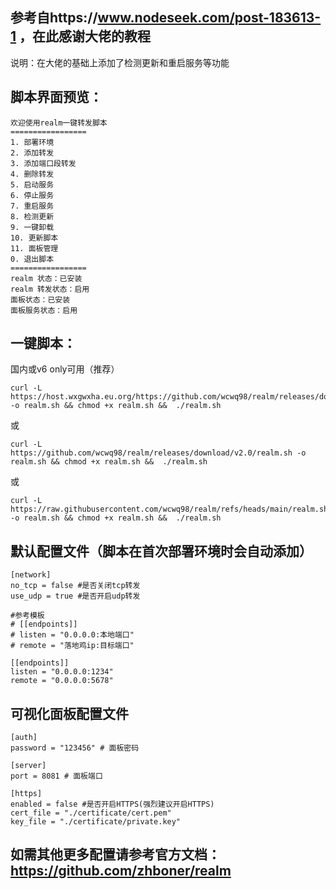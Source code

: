 ## 参考自https://www.nodeseek.com/post-183613-1 ，在此感谢大佬的教程

说明：在大佬的基础上添加了检测更新和重启服务等功能

## 脚本界面预览：

```
欢迎使用realm一键转发脚本
=================
1. 部署环境
2. 添加转发
3. 添加端口段转发
4. 删除转发
5. 启动服务
6. 停止服务
7. 重启服务
8. 检测更新
9. 一键卸载
10. 更新脚本
11. 面板管理
0. 退出脚本
=================
realm 状态：已安装
realm 转发状态：启用
面板状态：已安装
面板服务状态：启用
```
## 一键脚本：
国内或v6 only可用（推荐）
```
curl -L https://host.wxgwxha.eu.org/https://github.com/wcwq98/realm/releases/download/v2.0/realm.sh -o realm.sh && chmod +x realm.sh &&  ./realm.sh
```
或
```
curl -L https://github.com/wcwq98/realm/releases/download/v2.0/realm.sh -o realm.sh && chmod +x realm.sh &&  ./realm.sh
```
或
```
curl -L https://raw.githubusercontent.com/wcwq98/realm/refs/heads/main/realm.sh -o realm.sh && chmod +x realm.sh &&  ./realm.sh
```
## 默认配置文件（脚本在首次部署环境时会自动添加）
```
[network]
no_tcp = false #是否关闭tcp转发
use_udp = true #是否开启udp转发

#参考模板
# [[endpoints]]
# listen = "0.0.0.0:本地端口"
# remote = "落地鸡ip:目标端口"

[[endpoints]]
listen = "0.0.0.0:1234"
remote = "0.0.0.0:5678"
```
## 可视化面板配置文件
```
[auth]
password = "123456" # 面板密码

[server]
port = 8081 # 面板端口

[https]
enabled = false #是否开启HTTPS(强烈建议开启HTTPS)
cert_file = "./certificate/cert.pem"
key_file = "./certificate/private.key"

```
## 如需其他更多配置请参考官方文档： https://github.com/zhboner/realm
